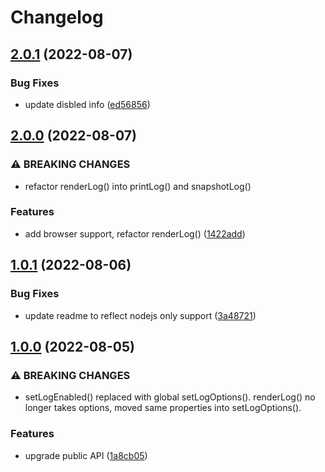 # Changelog

## [2.0.1](https://github.com/dragonworx/turbo-log/compare/turbo-log-v2.0.0...turbo-log-v2.0.1) (2022-08-07)


### Bug Fixes

* update disbled info ([ed56856](https://github.com/dragonworx/turbo-log/commit/ed568568ac2a2dd02046c1c6734ce5e3d9050462))

## [2.0.0](https://github.com/dragonworx/turbo-log/compare/turbo-log-v1.0.1...turbo-log-v2.0.0) (2022-08-07)


### ⚠ BREAKING CHANGES

* refactor renderLog() into printLog() and snapshotLog()

### Features

* add browser support, refactor renderLog() ([1422add](https://github.com/dragonworx/turbo-log/commit/1422add9123ea40babbb8a0dc859cec4816f8037))

## [1.0.1](https://github.com/dragonworx/turbo-log/compare/turbo-log-v1.0.0...turbo-log-v1.0.1) (2022-08-06)


### Bug Fixes

* update readme to reflect nodejs only support ([3a48721](https://github.com/dragonworx/turbo-log/commit/3a48721680ce50e170c0c0b42b21cb923ecfa75e))

## [1.0.0](https://github.com/dragonworx/turbo-log/compare/turbo-log-v0.1.2...turbo-log-v1.0.0) (2022-08-05)


### ⚠ BREAKING CHANGES

* setLogEnabled() replaced with global setLogOptions(). renderLog() no longer takes options, moved same properties into setLogOptions().

### Features

* upgrade public API ([1a8cb05](https://github.com/dragonworx/turbo-log/commit/1a8cb052264edea59e7b86df21821588114b658d))
